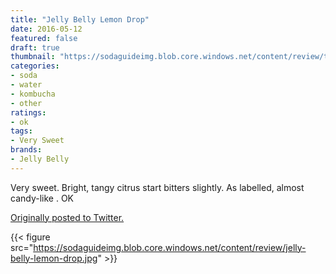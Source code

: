 ```yaml
---
title: "Jelly Belly Lemon Drop"
date: 2016-05-12
featured: false
draft: true
thumbnail: "https://sodaguideimg.blob.core.windows.net/content/review/thumbs/jelly-belly-lemon-drop.jpg"
categories:
- soda
- water
- kombucha
- other
ratings:
- ok
tags:
- Very Sweet
brands:
- Jelly Belly
---
```


Very sweet. Bright, tangy citrus start bitters slightly. As labelled, almost candy-like . OK

[Originally posted to Twitter.](https://twitter.com/Cavorter/status/730927200929730560)

{{< figure src="https://sodaguideimg.blob.core.windows.net/content/review/jelly-belly-lemon-drop.jpg" >}}

